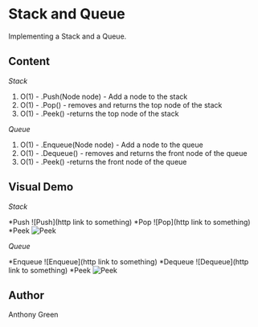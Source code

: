 # Stack and Queue

Implementing a Stack and a Queue. 

## Content 
*Stack*

1. O(1) - .Push(Node node) - Add a node to the stack
2. O(1) - .Pop() - removes and returns the top node of the stack
3. O(1) - .Peek() -returns the top node of the stack

*Queue*

1. O(1) - .Enqueue(Node node) - Add a node to the queue
2. O(1) - .Dequeue() - removes and returns the front node of the queue
3. O(1) - .Peek() -returns the front node of the queue


## Visual Demo
*Stack*

*Push ![Push](http link to something)
*Pop ![Pop](http link to something)
*Peek ![Peek](http)

*Queue*

*Enqueue ![Enqueue](http link to something)
*Dequeue ![Dequeue](http link to something)
*Peek ![Peek](http)


## Author
Anthony Green

